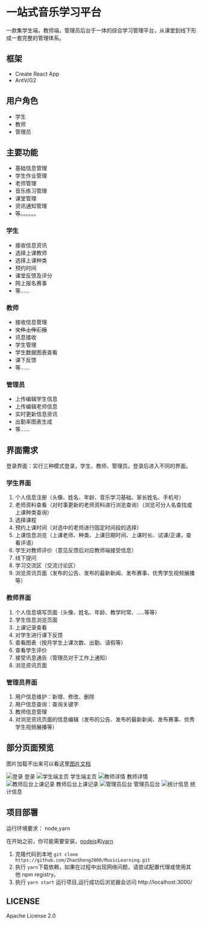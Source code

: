 # 一站式音乐学习平台

一款集学生端，教师端，管理员后台于一体的综合学习管理平台，从课堂到线下形成一套完整的管理体系。

## 框架
- Create React App
- AntV/G2

## 用户角色
- 学生
- 教师
- 管理员

## 主要功能
- 基础信息管理
- 学生作业管理
- 老师管理
- 音乐练习管理
- 课堂管理
- 资讯通知管理
- 等。。。。。。

### 学生
- 接收信息资讯
- 选择上课教师
- 选择上课种类
- 预约时间
- 课堂反馈及评分
- 网上报名赛事
- 等...... 

### 教师
- 接收信息管理
- ~~文件上传汇报~~ 
- 讯息接收
- 学生管理
- 学生数据图表查看
- 课下反馈
- 等......

### 管理员
- 上传编辑学生信息
- 上传编辑老师信息
- 实时更新信息资讯
- 出勤率图表生成
- 等......

## 界面需求
登录界面：实行三种模式登录，学生、教师、管理员。登录后进入不同的界面。
### 学生界面
1. 个人信息注册（头像、姓名、年龄、音乐学习基础、家长姓名、手机号）
2. 老师资料查看（对时事更新的老师资料进行浏览查询）（浏览可分人名查找或上课种类查询）
3. 选择课程
4. 预约上课时间（对选中的老师进行固定时间段的选择）
5. 上课信息浏览（上课老师、种类、上课日期时间、上课时长、试课/正课，查看评语）
6. 学生对教师评价（意见反馈后对应教师端接受信息）
7. 线下提问
8. 学习交流区（交流讨论区）
9. 浏览资讯页面（发布的公告、发布的最新新闻、发布赛事、优秀学生视频展播等）

### 教师界面
1. 个人信息填写页面（头像、姓名、年龄、教学时常、.....等等）
2. 学生信息浏览页面
3. 上课记录查看
4. 对学生进行课下反馈
5. 查看图表（按月学生上课次数、出勤、请假等）
6. 查看学生评价
7. 接受讯息通告（管理员对于工作上通知）
8. 浏览资讯页面

### 管理员界面
1. 用户信息维护：新增、修改、删除
2. 用户信息查询：查询关键字
3. 教师信息管理
3. 对浏览资讯页面的信息编辑（发布的公告、发布的最新新闻、发布赛事、优秀学生视频展播等）

## 部分页面预览
图片加载不出来可以看这里[图片文档](https://nizhenkeai.xyz/2020/04/21/musiclearning-xiang-mu-kai-fa/)


![登录](https://tva1.sinaimg.cn/large/007S8ZIlly1gekxbpkud0j30ho09mdn1.jpg)
登录
![学生端主页](https://tva1.sinaimg.cn/large/007S8ZIlly1gekxcsmcxvj30i009o0xw.jpg)
学生端主页
![教师详情](https://tva1.sinaimg.cn/large/007S8ZIlly1gekxdb62lpj30hu09rmzl.jpg)
教师详情
![教师后台上课记录](https://tva1.sinaimg.cn/large/007S8ZIlly1gekxdr9hnjj30pj0duwhx.jpg)
教师后台上课记录
![管理员后台](https://tva1.sinaimg.cn/large/007S8ZIlly1gekxe8bmi6j30po0dvtag.jpg)
管理员后台
![统计信息](https://tva1.sinaimg.cn/large/007S8ZIlly1gekxeln1rwj30pn0dwq47.jpg)
统计信息

## 项目部署
运行环境要求： node,yarn

在开始之前，你可能需要安装，[nodejs](https://nodejs.org/en/)和[yarn](https://yarnpkg.com/zh-Hans/docs/install)
1. 克隆代码到本地
`git clone https://github.com/ZhaoSheng2000/MusicLearning.git`
2. 执行 `yarn`下载依赖，如果在过程中出现网络问题，请尝试配置代理或使用其他 npm registry。
3. 执行 `yarn start` 运行项目,运行成功后浏览器会访问 http://localhost:3000/ 
## LICENSE
Apache License 2.0

